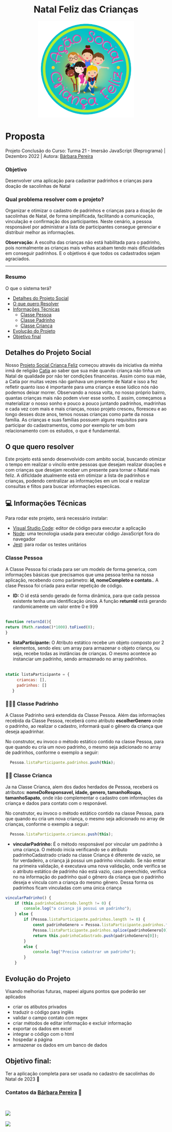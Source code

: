 <h1 align="center">Natal Feliz das Crianças</h1>

<div align="center">
  <img width="300" height="300" src="img/logo.png" alt="logo natal feliz das crianças"/>
</div>

# Proposta

Projeto Conclusão do Curso: Turma 21 - Imersão JavaScript {Reprograma} | Dezembro 2022 | Autora: [Bárbara Pereira](https://github.com/barbara-pereira)

### Objetivo

Desenvolver uma aplicação para cadastrar padrinhos e crianças para doação de sacolinhas de Natal

### Qual problema resolver com o projeto?

Organizar e otimizar o cadastro de padrinhos e crianças para a doação de sacolinhas de Natal, de forma simplificada, facilitando a comunicação, vinculação e confirmação dos participantes.
Neste cenário, a pessoa responsável por administrar a lista de participantes consegue gerenciar e distribuir melhor as informações.

**Observação:** A escolha das crianças não está habilitada para o padrinho, pois normalmente as crianças mais velhas acabam tendo mais dificuldades em conseguir padrinhos. E o objetivos é que todos os cadastrados sejam agraciados.

---

### Resumo

O que o sistema terá?
- [Detalhes do Projeto Social](#detalhes-do-projeto-social)
- [O que quero Resolver](#o-quero-resolver)
- [Informações Técnicas](infomações-técnicas)
  - [Classe Pessoa](#classe-pessoa)
  - [Classe Padrinho](#classe-padrinhes)  
  - [Classe Criança](#classe-crinaça)
- [Evolução do Projeto](evolução-d-projeto)
- [Objetivo final](#objetivo-final)

 
## Detalhes do Projeto Social

Nosso [Projeto Social Criança Feliz]("https://www.instagram.com/criancafeliz.as/) começou através da iniciativa da minha irmã de religião [Catia]("https://www.instagram.com/catia_520/") ao saber que sua mãe quando criança não tinha um Natal de qualidade por não ter condições financeiras. Assim como sua mãe, a Catia por muitas vezes não ganhava um presente de Natal e isso a fez refletir quanto isso é importante para uma criança e esse lúdico nós não podemos deixar morrer. Observando a nossa volta, no nosso próprio bairro, quantas crianças mais não podem viver esse sonho. 
E assim, começamos a materializar o nosso sonho e pouco a pouco juntando padrinhos, madrinhas e cada vez com mais e mais crianças, nosso projeto cresceu, floresceu e ao longo desses doze anos, temos nossas crianças como parte da nossa família.
As crianças e suas famílias possuem alguns requisitos para participar do cadastramentos, como por exemplo ter um bom relacionamento com os estudos, o que é fundamental.
 

## O que quero resolver

Este projeto está sendo desenvolvido com ambito social, buscando otimizar o tempo em realizar o víncilo entre pessoas que desejam realizar doações e com crianças que desejam receber um presente para tornar o Natal mais feliz.
A dificldade atualmente está em otimizar a lista de padrinhos e crianças, podendo centralizar as informações em um local e realizar consultas e filtos para buscar informações especíicas.


## 💻 Informações Técnicas

 Para rodar este projeto, será necessário instalar:
 - [Visual Studio Code]("https://code.visualstudio.com/download"): editor de código para executar a aplicação 
 - [Node]("https://docs.npmjs.com/downloading-and-installing-node-js-and-npm"): uma tecnologia usada para executar código JavaScript fora do navegador
 - [Jest]("https://jestjs.io/docs/getting-started"): para rodar os testes unitários

### Classe Pessoa
A Classe Pessoa foi criada para ser um modelo de forma generica, com informações básicas que precisamos que uma pessoa tenha na nossa aplicação,  recebendo como parâmetro: **id, nomeCompleto e contato.**. A clase Pessoa foi criada para evitar repetição de código.
  - **ID:** O id está sendo gerado de forma dinâmica, para que cada pessoa existente tenha uma identificação única. A função **returnId** está gerando randomicamente um valor entre 0 e 999  
  ```javascript
  
function returnId(){
  return (Math.random()*1000).toFixed(0);
}

  ```

- **listaParticipante:** O Atributo estático recebe um objeto composto por 2 elementos, sendo eles: um array para armazenar o objeto criança, ou seja, recebe todas as instâncias de crianças. O mesmo acontece ao instanciar um padrinho, sendo armazenado no array padrinhos.

 ```javascript
  
static listaParticipante = {
      criancas: [],
      padrinhos: []
    }  

  ```
  
### 👩‍🦱👨 Classe Padrinho
A Classe Padrinho será extendida da Classe Pessoa. Além das informações recebida da Classe Pessoa, receberá como atributo **escolherGenero** onde o padrinho, ao realizar o cadastro, informará qual o gênero da criança que deseja apadrinhar.

No construtor, eu invoco o método estático contido na classe Pessoa, para que quando eu cria um novo padrinho, o mesmo seja adicionado no array de padrinhos, conforme o exemplo a seguir:
```javascript
  Pessoa.listaParticipante.padrinhos.push(this);
```

### 👧👦 Classe Crianca
Ja na Classe Crianca, alem dos dados herdados de Pessoa, receberá os atributos: **nomeDoResponsavel, idade, genero, tamanhoRoupa, tamanhoSapato**, onde irão complementar o cadastro com informações da criança e dados para contato com o responável.

No construtor, eu invoco o método estático contido na classe Pessoa, para que quando eu cria um nova criança, o mesmo seja adicionado no array de crianças, conforme o exemplo a seguir:
```javascript
  Pessoa.listaParticipante.criancas.push(this);
```

- **vincularPadrinho:** É o método responsável por vincular um padrinho à uma criança. 
O método inicia verificando se o atributo padrinhoCadastrado criado na classe Criança é diferente de vazio, se for verdadeiro, a criança já possui um padrinho vinculado.
Se não entrar na primeira validação, é executava uma nova validação, onde verifica se o atributo estático de padrinho não está vazio, caso preenchido, verifica no na informação do padrinho qual o gênero da criança que o padrinho deseja e vincula com a criança do mesmo gênero. Dessa forma os padrinhos ficam vinculadas com uma única criança
```javascript
vincularPadrinho() {
    if (this.padrinhoCadastrado.length != 0) {
        console.log("a criança já possui um padrinho");
    } else {
        if (Pessoa.listaParticipante.padrinhos.length != 0) {
            const padrinhoGenero = Pessoa.listaParticipante.padrinhos.filter((p) => p.escolherGenero === this.genero);
            Pessoa.listaParticipante.padrinhos.splice(padrinhoGenero[0], 1)
            return this.padrinhoCadastrado.push(padrinhoGenero[0]);
        }
        else {
            console.log("Precisa cadastrar um padrinho");
        }
    }
```

## Evolução do Projeto
Visando melhorias futuras, mapeei alguns pontos que poderão ser aplicados
  - criar os atibutos privados
  - traduzir o código para inglês
  - validar o campo contato com regex
  - criar métodos de editar informação e excluir informação
  - exportar os dados em excel
  - integrar o código com o html
  - hospedar a página
  - armazenar os dados em um banco de dados


## Objetivo final:
Ter a aplicação completa para ser usada no cadastro de sacolinhas do Natal de 2023 🎉


 ### Contatos da [Bárbara Pereira](https://github.com/barbarapereira) 💓
 <br>

 <a href = "mailto:barbara.pereira1990@gmail.com"><img src="https://img.shields.io/badge/-Gmail-%23333?style=for-the-badge&logo=gmail&logoColor=white" target="_blank">   </a>

  <a href="https://www.linkedin.com/in/barbara-frontend-developer" target="_blank"><img src="https://img.shields.io/badge/-LinkedIn-%230077B5?style=for-the-badge&logo=linkedin&logoColor=white" target="_blank"></a> 
